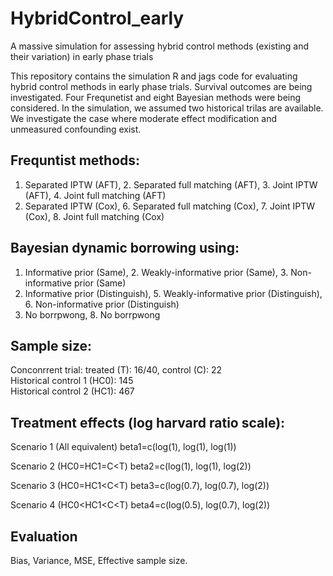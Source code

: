 # HybridControl_early
A massive simulation for assessing hybrid control methods (existing and their variation) in early phase trials

This repository contains the simulation R and jags code for evaluating hybrid control methods in early phase trials. Survival outcomes are being investigated. Four Frequnetist and eight Bayesian methods were being considered. In the simulation, we assumed two historical trilas are available. We investigate the case where moderate effect modification and unmeasured confounding exist. 

## Frequntist methods: 
1. Separated IPTW (AFT), 2. Separated full matching (AFT), 3. Joint IPTW (AFT), 4. Joint full matching (AFT)
5. Separated IPTW (Cox), 6. Separated full matching (Cox), 7. Joint IPTW (Cox), 8. Joint full matching (Cox)

## Bayesian dynamic borrowing using:
1. Informative prior (Same), 2. Weakly-informative prior (Same), 3. Non-informative prior (Same)
4. Informative prior (Distinguish), 5. Weakly-informative prior (Distinguish), 6. Non-informative prior (Distinguish)
7. No borrpwong, 8. No borrpwong

## Sample size: 
Conconrrent trial: treated (T): 16/40, control (C): 22<br>
Historical control 1 (HC0): 145<br>
Historical control 2 (HC1): 467<br>

## Treatment effects (log harvard ratio scale):
Scenario 1 (All equivalent)
beta1=c(log(1), log(1), log(1))

Scenario 2 (HC0=HC1=C<T)
beta2=c(log(1), log(1), log(2))

Scenario 3 (HC0=HC1<C<T)
beta3=c(log(0.7), log(0.7), log(2))

Scenario 4  (HC0<HC1<C<T)
beta4=c(log(0.5), log(0.7), log(2))

## Evaluation
Bias, Variance, MSE, Effective sample size.
